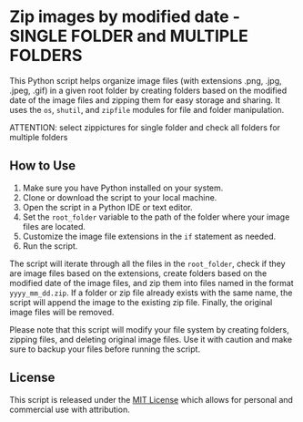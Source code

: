 # Zip images by modified date - SINGLE FOLDER and MULTIPLE FOLDERS

This Python script helps organize image files (with extensions .png, .jpg, .jpeg, .gif) in a given root folder by creating folders based on the modified date of the image files and zipping them for easy storage and sharing. It uses the `os`, `shutil`, and `zipfile` modules for file and folder manipulation.

ATTENTION: select zippictures for single folder  and check all folders for multiple folders

## How to Use

1. Make sure you have Python installed on your system.
2. Clone or download the script to your local machine.
3. Open the script in a Python IDE or text editor.
4. Set the `root_folder` variable to the path of the folder where your image files are located.
5. Customize the image file extensions in the `if` statement as needed.
6. Run the script.

The script will iterate through all the files in the `root_folder`, check if they are image files based on the extensions, create folders based on the modified date of the image files, and zip them into files named in the format `yyyy_mm_dd.zip`. If a folder or zip file already exists with the same name, the script will append the image to the existing zip file. Finally, the original image files will be removed.

Please note that this script will modify your file system by creating folders, zipping files, and deleting original image files. Use it with caution and make sure to backup your files before running the script.

## License

This script is released under the [MIT License](LICENSE) which allows for personal and commercial use with attribution.
